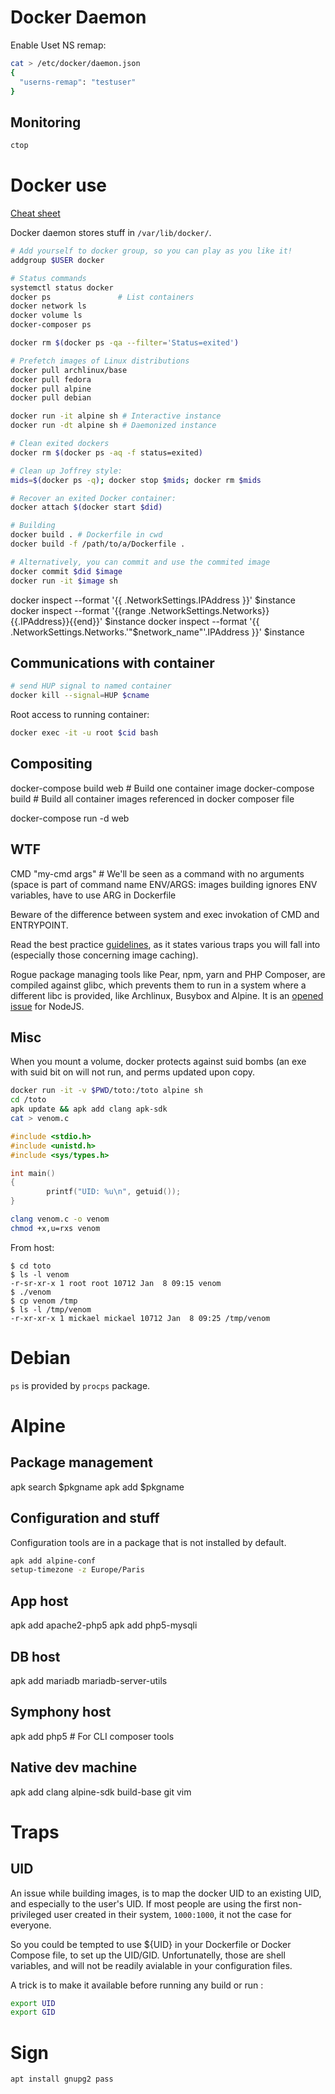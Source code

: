 # Docker Daemon

Enable Uset NS remap:

```sh
cat > /etc/docker/daemon.json
{
  "userns-remap": "testuser"
}
```
## Monitoring

```sh
ctop
```

# Docker use

[Cheat sheet](https://github.com/wsargent/docker-cheat-sheet)

Docker daemon stores stuff in ```/var/lib/docker/```.

```sh
# Add yourself to docker group, so you can play as you like it!
addgroup $USER docker

# Status commands
systemctl status docker
docker ps				# List containers
docker network ls
docker volume ls
docker-composer ps

docker rm $(docker ps -qa --filter='Status=exited')

# Prefetch images of Linux distributions
docker pull archlinux/base
docker pull fedora
docker pull alpine
docker pull debian

docker run -it alpine sh # Interactive instance
docker run -dt alpine sh # Daemonized instance

# Clean exited dockers
docker rm $(docker ps -aq -f status=exited)

# Clean up Joffrey style:
mids=$(docker ps -q); docker stop $mids; docker rm $mids

# Recover an exited Docker container:
docker attach $(docker start $did)

# Building
docker build . # Dockerfile in cwd
docker build -f /path/to/a/Dockerfile .

# Alternatively, you can commit and use the commited image
docker commit $did $image
docker run -it $image sh
```

docker inspect --format '{{ .NetworkSettings.IPAddress }}' $instance
docker inspect --format '{{range .NetworkSettings.Networks}}{{.IPAddress}}{{end}}' $instance
docker inspect --format '{{ .NetworkSettings.Networks.'"$network_name"'.IPAddress }}' $instance

## Communications with container

```sh
# send HUP signal to named container
docker kill --signal=HUP $cname
```

Root access to running container:

```sh
docker exec -it -u root $cid bash
```

## Compositing

docker-compose build web # Build one container image
docker-compose build	 # Build all container images referenced in docker composer file

docker-compose run -d web

## WTF

CMD "my-cmd args" # We'll be seen as a command with no arguments (space is part of command name
ENV/ARGS: images building ignores ENV variables, have to use ARG in Dockerfile

Beware of the difference between system and exec invokation of CMD and ENTRYPOINT.

Read the best practice [guidelines](https://docs.docker.com/develop/develop-images/dockerfile_best-practices/),
as it states various traps you will fall into (especially those concerning image caching).

Rogue package managing tools like Pear, npm, yarn and PHP Composer, are compiled against glibc, which
prevents them to run in a system where a different libc is provided, like Archlinux, Busybox and Alpine.
It is an [opened issue](https://github.com/nodejs/build/issues/1140) for NodeJS.

## Misc

When you mount a volume, docker protects against suid bombs (an exe with suid bit on will not run, and perms
updated upon copy.

```sh
docker run -it -v $PWD/toto:/toto alpine sh
cd /toto
apk update && apk add clang apk-sdk
cat > venom.c
```

```c
#include <stdio.h>
#include <unistd.h>
#include <sys/types.h>

int main()
{
        printf("UID: %u\n", getuid());
}
```

```sh
clang venom.c -o venom
chmod +x,u=rxs venom
```

From host:

```term
$ cd toto
$ ls -l venom
-r-sr-xr-x 1 root root 10712 Jan  8 09:15 venom
$ ./venom
$ cp venom /tmp
$ ls -l /tmp/venom
-r-xr-xr-x 1 mickael mickael 10712 Jan  8 09:25 /tmp/venom

```
# Debian

```ps``` is provided by ```procps``` package.

# Alpine

## Package management

apk search $pkgname
apk add $pkgname

## Configuration and stuff

Configuration tools are in a package that is not installed by default.

```sh
apk add alpine-conf
setup-timezone -z Europe/Paris
```

## App host

apk add apache2-php5
apk add php5-mysqli

## DB host

apk add mariadb mariadb-server-utils

## Symphony host

apk add php5 # For CLI composer tools
<!-- TODO: persistent volume -->

## Native dev machine

apk add clang alpine-sdk build-base git vim

# Traps

## UID

An issue while building images, is to map the docker UID to an existing UID, and
especially to the user's UID. If most people are using the first non-privileged user
created in their system, `1000:1000`, it not the case for everyone.

So you could be tempted to use ${UID} in your Dockerfile or Docker Compose file, to set up
the UID/GID. Unfortunatelly, those are shell variables, and will not be readily avialable
in your configuration files.

A trick is to make it available before running any build or run :

```sh
export UID
export GID
```

# Sign

```
apt install gnupg2 pass
```
